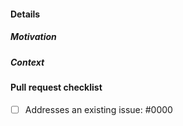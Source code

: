 #### Details

<!-- Usually a sentence or two describing what the PR changes -->

##### Motivation

<!-- This can be as simple as "addresses issue #123" -->

##### Context

<!-- Are there any parts that you've intentionally left out-of-scope for a later PR to handle? -->

<!-- Were there any alternative approaches you considered? What tradeoffs did you consider? -->

#### Pull request checklist
<!-- If a checklist item is not applicable to this change, write "n/a" in the checkbox -->
- [ ] Addresses an existing issue: #0000
